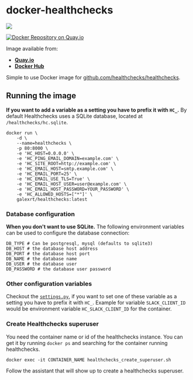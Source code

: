 # docker-healthchecks
[![](https://images.microbadger.com/badges/image/galexrt/healthchecks.svg)](https://microbadger.com/images/galexrt/healthchecks "Get your own image badge on microbadger.com")

[![Docker Repository on Quay.io](https://quay.io/repository/galexrt/healthchecks/status "Docker Repository on Quay.io")](https://quay.io/repository/galexrt/healthchecks)

Image available from:
* [**Quay.io**](https://quay.io/repository/galexrt/healthchecks)
* [**Docker Hub**](https://hub.docker.com/r/galexrt/healthchecks)


Simple to use Docker image for [github.com/healthchecks/healthchecks](https://github.com/healthchecks/healthchecks).

## Running the image
**If you want to add a variable as a setting you have to prefix it with `HC_`.**
By default Healthchecks uses a SQLite database, located at `/healthchecks/hc.sqlite`.
```
docker run \
    -d \
    --name=healthchecks \
    -p 80:8000 \
    -e 'HC_HOST=0.0.0.0' \
    -e 'HC_PING_EMAIL_DOMAIN=example.com' \
    -e 'HC_SITE_ROOT=http://example.com' \
    -e 'HC_EMAIL_HOST=smtp.example.com' \
    -e 'HC_EMAIL_PORT=25' \
    -e 'HC_EMAIL_USE_TLS=True' \
    -e 'HC_EMAIL_HOST_USER=user@example.com' \
    -e 'HC_EMAIL_HOST_PASSWORD=YOUR_PASSWORD' \
    -e 'HC_ALLOWED_HOSTS=["*"]' \
    galexrt/healthchecks:latest
```

### Database configuration
**When you don't want to use SQLite.**
The following environment variables can be used to configure the database connection:
```
DB_TYPE # Can be postgresql, mysql (defaults to sqlite3)
DB_HOST # the database host address
DB_PORT # the database host port
DB_NAME # the database name
DB_USER # the database user
DB_PASSWORD # the database user password
```

### Other configuration variables
Checkout the [`settings.py`](), if you want to set one of these variable as a setting you have to prefix it with `HC_`.
Example for variable `SLACK_CLIENT_ID` would be environment variable `HC_SLACK_CLIENT_ID` for the container.

### Create Healthchecks superuser
You need the container name or id of the healthchecks instance. You can get it by running `docker ps` and searching for the container running healthchecks.
```
docker exec -it CONTAINER_NAME healthchecks_create_superuser.sh
```
Follow the assistant that will show up to create a healthchecks superuser.
